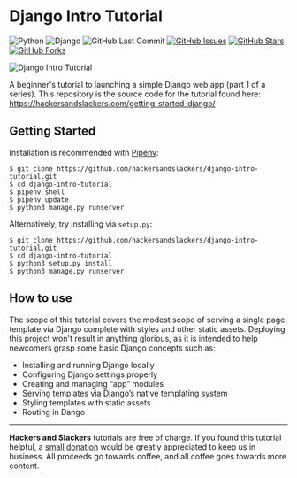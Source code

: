 # Django Intro Tutorial

![Python](https://img.shields.io/badge/Python-v3.8-blue.svg?logo=python&longCache=true&logoColor=white&colorB=5e81ac&style=flat-square&colorA=4c566a)
![Django](https://img.shields.io/badge/Django-v3.0.0-blue.svg?logo=Django&longCache=true&logoColor=white&colorB=a3be8c&style=flat-square&colorA=4c566a)
![GitHub Last Commit](https://img.shields.io/github/last-commit/google/skia.svg?style=flat-square&colorA=4c566a&colorB=a3be8c)
[![GitHub Issues](https://img.shields.io/github/issues/hackersandslackers/django-intro-tutorial.svg?style=flat-square&colorA=4c566a&colorB=ebcb8b)](https://github.com/hackersandslackers/bigquery-python-tutorial/issues)
[![GitHub Stars](https://img.shields.io/github/stars/hackersandslackers/django-intro-tutorial.svg?style=flat-square&colorB=ebcb8b&colorA=4c566a)](https://github.com/hackersandslackers/bigquery-python-tutorial/stargazers)
[![GitHub Forks](https://img.shields.io/github/forks/hackersandslackers/django-intro-tutorial.svg?style=flat-square&colorA=4c566a&colorB=ebcb8b)](https://github.com/hackersandslackers/bigquery-python-tutorial/network)

![Django Intro Tutorial](https://res-2.cloudinary.com/hackers/image/upload/q_auto/v1/2019/12/django-gettingstarted@2x.jpg)

A beginner's tutorial to launching a simple Django web app (part 1 of a series). This repository is the source code for the tutorial found here: https://hackersandslackers.com/getting-started-django/

## Getting Started

Installation is recommended with [Pipenv](https://pipenv-fork.readthedocs.io/en/latest/):

```shell
$ git clone https://github.com/hackersandslackers/django-intro-tutorial.git
$ cd django-intro-tutorial
$ pipenv shell
$ pipenv update
$ python3 manage.py runserver
```

Alternatively, try installing via `setup.py`:

```shell
$ git clone https://github.com/hackersandslackers/django-intro-tutorial.git
$ cd django-intro-tutorial
$ python3 setup.py install
$ python3 manage.py runserver
```

## How to use

The scope of this tutorial covers the modest scope of serving a single page template via Django complete with styles and other static assets. Deploying this project won't result in anything glorious, as it is intended to help newcomers grasp some basic Django concepts such as:

* Installing and running Django locally
* Configuring Django settings properly
* Creating and managing “app” modules
* Serving templates via Django’s native templating system
* Styling templates with static assets
* Routing in Dango

-----

**Hackers and Slackers** tutorials are free of charge. If you found this tutorial helpful, a [small donation](https://www.buymeacoffee.com/hackersslackers) would be greatly appreciated to keep us in business. All proceeds go towards coffee, and all coffee goes towards more content.
